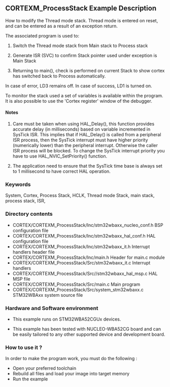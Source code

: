 ## <b>CORTEXM_ProcessStack Example Description</b>

How to modify the Thread mode stack. Thread mode is entered on reset, and can be
entered as a result of an exception return.  

The associated program is used to:

1. Switch the Thread mode stack from Main stack to Process stack

2. Generate ISR (SVC) to confirm Stack pointer used under exception is Main Stack

3. Returning to main(), check is performed on current Stack to show cortex has switched back to Process
automatically.

In case of error, LD3 remains off. In case of success, LD1 is turned on.

To monitor the stack used a set of variables is available within the program. It is also
possible to use the 'Cortex register' window of the debugger.
 
#### <b>Notes</b>

1. Care must be taken when using HAL_Delay(), this function provides accurate delay (in milliseconds)
   based on variable incremented in SysTick ISR. This implies that if HAL_Delay() is called from
   a peripheral ISR process, then the SysTick interrupt must have higher priority (numerically lower)
   than the peripheral interrupt. Otherwise the caller ISR process will be blocked.
   To change the SysTick interrupt priority you have to use HAL_NVIC_SetPriority() function.

2. The application need to ensure that the SysTick time base is always set to 1 millisecond
   to have correct HAL operation.

### <b>Keywords</b>

System, Cortex, Process Stack, HCLK, Thread mode Stack, main stack, process stack, ISR, 

### <b>Directory contents</b>

  - CORTEX/CORTEXM_ProcessStack/Inc/stm32wbaxx_nucleo_conf.h BSP configuration file
  - CORTEX/CORTEXM_ProcessStack/Inc/stm32wbaxx_hal_conf.h    HAL configuration file
  - CORTEX/CORTEXM_ProcessStack/Inc/stm32wbaxx_it.h          Interrupt handlers header file
  - CORTEX/CORTEXM_ProcessStack/Inc/main.h                   Header for main.c module
  - CORTEX/CORTEXM_ProcessStack/Src/stm32wbaxx_it.c          Interrupt handlers
  - CORTEX/CORTEXM_ProcessStack/Src//stm32wbaxx_hal_msp.c    HAL MSP file
  - CORTEX/CORTEXM_ProcessStack/Src/main.c                   Main program
  - CORTEX/CORTEXM_ProcessStack/Src/system_stm32wbaxx.c      STM32WBAxx system source file

### <b>Hardware and Software environment</b>

  - This example runs on STM32WBA52CGUx devices.
    
  - This example has been tested with NUCLEO-WBA52CG board and can be
    easily tailored to any other supported device and development board.

### <b>How to use it ?</b>


In order to make the program work, you must do the following :

- Open your preferred toolchain
- Rebuild all files and load your image into target memory
- Run the example
